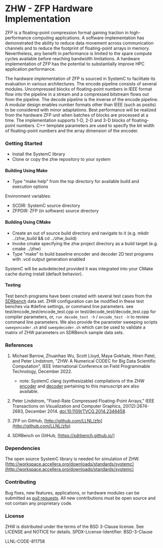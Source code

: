 # ZHW - ZFP Hardware Implementation
ZFP is a floating-point compression format gaining traction in high-performance computing applications. A software implementation has demonstrated the ability to reduce data movement across communication channels and to reduce the footprint of floating-point arrays in memory. Nevertheless, any benefit in performance is limited to the spare compute cycles available before reaching bandwidth limitations. A hardware implementation of ZFP has the potential to substantially improve HPC application performance.

The hardware implementation of ZFP is sourced in SystemC to facilitate its evaluation in various architectures. The encode pipeline consists of several modules. Uncompressed blocks of floating-point numbers in IEEE format flow into the pipeline in a stream and a compressed bitstream flows out from the pipeline. The decode pipeline is the inverse of the encode pipeline. A modular design enables number formats other than IEEE (such as posits) to be considered with minor adaptations. Best performance will be realized from the hardware ZFP unit when batches of blocks are processed at a time. The implementation supports 1-D, 2-D and 3-D blocks of floating-point numbers. C++ template parameters are used to specify the bit width of floating-point numbers and the array dimension of the encoder.


### Getting Started
- Install the SystemC library
- Clone or copy the zhw repository to your system

#### Building Using Make
- Type "make help" from the top directory for available build and execution options

Environment variables:

- SCDIR:  SystemC source directory
- ZFPDIR: ZFP (in software) source directory

#### Building Using CMake
- Create an out of source build directory and navigate to it (e.g. mkdir ../zhw_build && cd ../zhw_build)
- Invoke cmake specifying the zhw project directory as a build target (e.g. cmake ../zhw)
- Type "make" to build baseline encoder and decoder 2D test programs with .vcd output generation enabled

SystemC will be autodetected provided it was integrated into your CMake cache during install (default behavior).

#### Testing

Test bench programs have been created with several test cases from the [SDRbench](https://sdrbench.github.io/) data set. ZHW configuration can be modified in these test benches via #define settings, or command line parameters. see test/encode_test/encode_test.cpp or test/decode_test/decode_test.cpp for compiler parameters, or, `run decode_test -h` / `encode_test -h` to review command line parameters. We also provide the parameter sweeping scripts `sweepencoder.sh` and `sweepdecoder.sh` which can be used to validate a matrix of ZHW parameters on SDRBench sample data sets. 


### References
1. Michael Barrow, Zhuanhao Wu, Scott Lloyd, Maya Gokhale, Hiren Patel, and Peter Lindstrom, "ZHW: A Numerical CODEC for Big Data Scientific Computation", IEEE International Conference on Field Programmable Technology, December 2022.
	- note: SystemC clang (synthesizable) compilations of the ZHW [encoder](https://github.com/anikau31/systemc-clang/tree/fpt-2022/examples/llnl-examples/zfpsynth/zfp3) and [decoder](https://github.com/anikau31/systemc-clang/tree/fpt-2022/examples/llnl-examples/zfpsynth/zfp7) pertaining to this manuscript are also available.
	
2. Peter Lindstrom, "Fixed-Rate Compressed Floating-Point Arrays," IEEE Transactions on Visualization and Computer Graphics, 20(12):2674-2683, December 2014. [doi:10.1109/TVCG.2014.2346458](http://doi.org/10.1109/TVCG.2014.2346458).

3. ZFP on GitHub, [http://github.com/LLNL/zfp](http://github.com/LLNL/zfp)

4. SDRBench on GitHub, [https://sdrbench.github.io/]

### Dependencies
The open source SystemC library is needed for simulation of ZHW.
[http://workspace.accellera.org/downloads/standards/systemc](http://workspace.accellera.org/downloads/standards/systemc)

### Contributing
Bug fixes, new features, applications, or hardware modules can be submitted as [pull requests](http://help.github.com/articles/using-pull-requests/).
All new contributions must be open source and not contain any proprietary code.

### License
ZHW is distributed under the terms of the BSD 3-Clause license.
See LICENSE and NOTICE for details.
SPDX-License-Identifier: BSD-3-Clause

LLNL-CODE-811758
